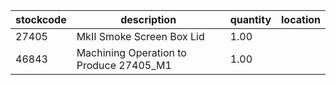 |stockcode|description|quantity|location|
|---------|-----------|--------|--------|
|27405|MkII Smoke Screen Box Lid|1.00||
|46843|Machining Operation to Produce 27405_M1|1.00||
